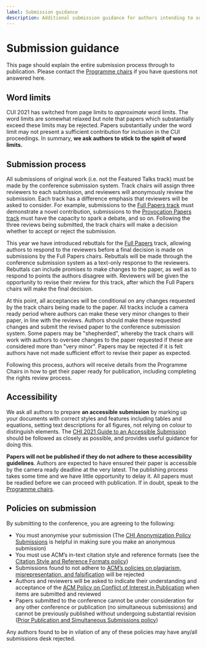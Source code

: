 ```yaml
---
label: Submission guidance
description: Additional submission guidance for authors intending to submit papers to the 2021 Conversational User Interfaces conference.
---
```


# Submission guidance

This page should explain the entire submission process through to publication.  Please contact the <a href="https://spamty.eu/show/v6/444/19e2d9aa7d1beb95695d606c/" title="Retrieve the email address for the Programme chairs">Programme chairs</a> if you have questions not answered here.

## Word limits

CUI 2021 has switched from page limits to <em>approximate</em> word limits. The word limits are somewhat relaxed but note that papers which substantially exceed these limits may be rejected. Papers substantially under the word limit may not present a sufficient contribution for inclusion in the CUI proceedings. In summary, **we ask authors to stick to the spirit of word limits.**


## Submission process

All submissions of original work (i.e. not the Featured Talks track) must be made by the conference submission system. Track chairs will assign three reviewers to each submission, and reviewers will anonymously review the submission. Each track has a difference emphasis that reviewers will be asked to consider. For example, submissions to the [Full Papers track](/2021/authors/full-papers "The CUI 2021 Full Papers track") must demonstrate a novel contribution, submissions to the [Provocation Papers track](/2021/authors/provication-papers "The CUI 2021 Provication Papers track") must have the capacity to spark a debate, and so on. Following the three reviews being submitted, the track chairs will make a decision whether to accept or reject the submission.

This year we have introduced rebuttals for the [Full Papers](/2021/authors/full-papers/ "The CUI 2021 Full Papers track") track, allowing authors to respond to the reviewers before a final decision is made on submissions by the Full Papers chairs. Rebuttals will be made through the conference submission system as a text-only response to the reviewers. Rebuttals can include promises to make changes to the paper, as well as to respond to points the authors disagree with. Reviewers will be given the opportunity to revise their review for this track, after which the Full Papers chairs will make the final decision.

At this point, all acceptances will be conditional on any changes requested by the track chairs being made to the paper. All tracks include a camera ready period where authors can make these very minor changes to their paper, in line with the reviews.  Authors should make these requested changes and submit the revised paper to the conference submission system. Some papers may be "shepherded", whereby the track chairs will work with authors to oversee changes to the paper requested if these are considered more than "very minor". Papers may be rejected if it is felt authors have not made sufficient effort to revise their paper as expected.

Following this process, authors will receive details from the Programme Chairs in how to get their paper ready for publication, including completing the rights review process.

## Accessibility

We ask all authors to prepare **an accessible submission** by marking up your documents with correct styles and features including tables and equations, setting text descriptions for all figures, not relying on colour to distinguish elements. The [CHI 2021 Guide to an Accessible Submission](https://chi2021.acm.org/for-authors/presenting/papers/guide-to-an-accessible-submission "Read the CHI 2021 Guide to an Accessible Submission") should be followed as closely as possible, and provides useful guidance for doing this.

**Papers will not be published if they do not adhere to these accessibility guidelines**. Authors are expected to have ensured their paper is accessible by the camera ready deadline at the very latest. The publishing process takes some time and we have little opportunity to delay it. All papers must be readied before we can proceed with publication. If in doubt, speak to the <a href="https://spamty.eu/show/v6/444/19e2d9aa7d1beb95695d606c/" title="Retrieve the email address for the Programme chairs">Programme chairs</a>.

## Policies on submission

By submitting to the conference, you are agreeing to the following:
* You must anonymise your submission (The [CHI Anonymization Policy Submissions](https://chi2021.acm.org/for-authors/presenting/papers/chi-anonymization-policy "Read the CHI conference policy on Anonymisation") is helpful in making sure you make an anonymous submission)
* You must use ACM’s in-text citation style and reference formats (see the [Citation Style and Reference Formats policy](https://www.acm.org/publications/authors/reference-formatting "Read the ACM policy on Citation Style and Reference Formats"))  
* Submissions found to not adhere to [ACM’s policies on plagiarism, misrepresentation, and falsification](https://www.acm.org/publications/policies/plagiarism-overview "Read the ACM policy on Plagiarism, Misrepresentation, and Falsification") will be rejected   
* Authors and reviewers will be asked to indicate their understanding and acceptance of the [ACM Policy on Conflict of Interest in Publication](https://www.acm.org/publications/policies/conflict-of-interest "Read the Conflict of Interest Policy for ACM Publications")  when items are submitted and reviewed
* Papers submitted to the conference cannot be under consideration for any other conference or publication (no simultaneous submissions) and cannot be previously published without undergoing substantial revision ([Prior Publication and Simultaneous Submissions policy](https://www.acm.org/publications/policies/simultaneous-submissions "Read the ACM policy on Prior Publication and Simultaneous"))  

Any authors found to be in vilation of any of these policies may have any/all submissions desk rejected.
